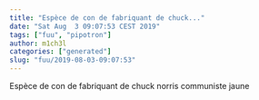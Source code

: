 ```yaml
---
title: "Espèce de con de fabriquant de chuck..."
date: "Sat Aug  3 09:07:53 CEST 2019"
tags: ["fuu", "pipotron"]
author: m1ch3l
categories: ["generated"]
slug: "fuu/2019-08-03-09:07:53"
---
```


Espèce de con de fabriquant de chuck norris communiste jaune
